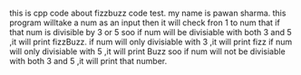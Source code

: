 this is cpp code about fizzbuzz code test.
my name is pawan sharma.
this program willtake a num as an input
then it will check fron 1 to num that if that num is 
divisible by 3 or 5
soo if num will be divisiable with both 3 and 5 ,it will print fizzBuzz.
if num will only divisiable with 3 ,it will print fizz
if num will only divisiable with 5 ,it will print Buzz
soo if num will not be divisiable with both 3 and 5 ,it will print that number.
